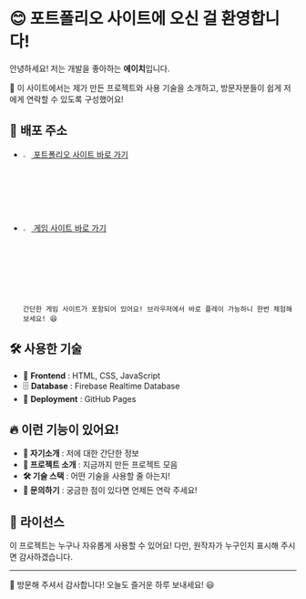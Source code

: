 # 😊 포트폴리오 사이트에 오신 걸 환영합니다!

안녕하세요! 저는 개발을 좋아하는 **에이치**입니다. 

🚀 이 사이트에서는 제가 만든 프로젝트와 사용 기술을 소개하고, 방문자분들이 쉽게 저에게 연락할 수 있도록 구성했어요!

## 🔗 배포 주소
 - <a href="https://eichi2514.github.io/">
       <img 
           src="https://github.com/user-attachments/assets/3b0e2c34-227d-4135-91e3-b9cb0ff3207e"
           style="width: 3%;"
           alt="내 아이콘"
       />
       포트폴리오 사이트 바로 가기
   </a>

 - <a href="https://eichi2514.github.io/ascentlime/main/main">
       <img 
           src="https://github.com/user-attachments/assets/8c7de13c-87f7-470f-a64e-17291ead7104"
           style="width: 3%;"
           alt="내 아이콘"
       />
       게임 사이트 바로 가기
   </a>

       간단한 게임 사이트가 포함되어 있어요! 브라우저에서 바로 플레이 가능하니 한번 체험해 보세요! 😆

## 🛠 사용한 기술
- 🎨 **Frontend** : HTML, CSS, JavaScript
- 🗄 **Database** : Firebase Realtime Database
- 🚀 **Deployment** : GitHub Pages

## 🔥 이런 기능이 있어요!
- **👤 자기소개** : 저에 대한 간단한 정보
- **📂 프로젝트 소개** : 지금까지 만든 프로젝트 모음
- **🛠 기술 스택** : 어떤 기술을 사용할 줄 아는지!
- **📩 문의하기** : 궁금한 점이 있다면 언제든 연락 주세요!

## 📜 라이선스
이 프로젝트는 누구나 자유롭게 사용할 수 있어요! 다만, 원작자가 누구인지 표시해 주시면 감사하겠습니다. 

---
🌟 방문해 주셔서 감사합니다! 오늘도 즐거운 하루 보내세요! 😃
